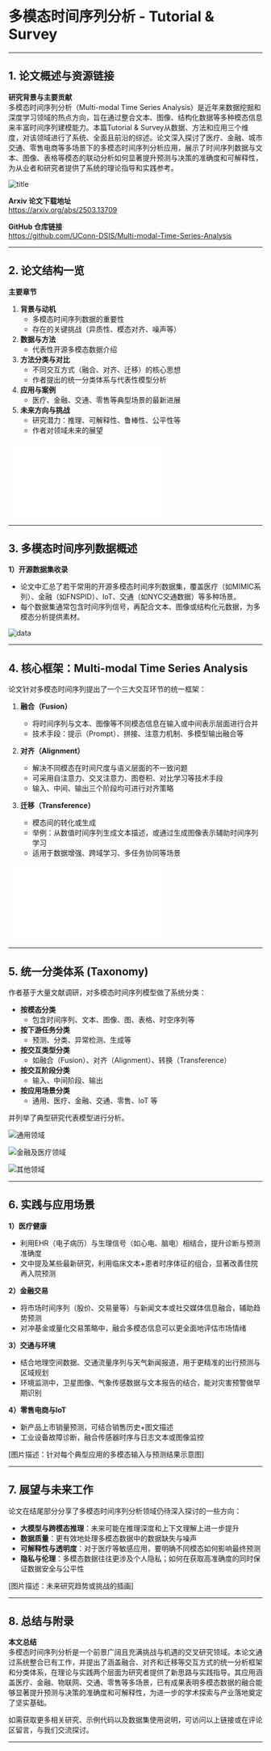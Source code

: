 # 多模态时间序列分析 - Tutorial & Survey

---

## 1. 论文概述与资源链接

**研究背景与主要贡献**  
多模态时间序列分析（Multi-modal Time Series Analysis）是近年来数据挖掘和深度学习领域的热点方向，旨在通过整合文本、图像、结构化数据等多种模态信息来丰富时间序列建模能力。本篇Tutorial & Survey从数据、方法和应用三个维度，对该领域进行了系统、全面且前沿的综述。论文深入探讨了医疗、金融、城市交通、零售电商等多场景下的多模态时间序列分析应用，展示了时间序列数据与文本、图像、表格等模态的联动分析如何显著提升预测与决策的准确度和可解释性，为从业者和研究者提供了系统的理论指导和实践参考。

![title](./images/title.png)

**Arxiv 论文下载地址**  
https://arxiv.org/abs/2503.13709

**GitHub 仓库链接**  
https://github.com/UConn-DSIS/Multi-modal-Time-Series-Analysis

---

## 2. 论文结构一览

**主要章节**  
1. **背景与动机**  
   - 多模态时间序列数据的重要性  
   - 存在的关键挑战（异质性、模态对齐、噪声等）  
2. **数据与方法**  
   - 代表性开源多模态数据介绍  
3. **方法分类与对比**  
   - 不同交互方式（融合、对齐、迁移）的核心思想  
   - 作者提出的统一分类体系与代表性模型分析  
4. **应用与案例**  
   - 医疗、金融、交通、零售等典型场景的最新进展  
5. **未来方向与挑战**  
   - 研究潜力：推理、可解释性、鲁棒性、公平性等  
   - 作者对领域未来的展望

![intro](./images/intro.pdf)

---

## 3. 多模态时间序列数据概述

**1）开源数据集收录**  
- 论文中汇总了若干常用的开源多模态时间序列数据集，覆盖医疗（如MIMIC系列）、金融（如FNSPID）、IoT、交通（如NYC交通数据）等多种场景。  
- 每个数据集通常包含时间序列信号，再配合文本、图像或结构化元数据，为多模态分析提供素材。

![data](./images/data.png)

---

## 4. 核心框架：Multi-modal Time Series Analysis

论文针对多模态时间序列提出了一个三大交互环节的统一框架：

1. **融合（Fusion）**  
   - 将时间序列与文本、图像等不同模态信息在输入或中间表示层面进行合并  
   - 技术手段：提示（Prompt）、拼接、注意力机制、多模型输出融合等

2. **对齐（Alignment）**  
   - 解决不同模态在时间尺度与语义层面的不一致问题  
   - 可采用自注意力、交叉注意力、图卷积、对比学习等技术手段  
   - 输入、中间、输出三个阶段均可进行对齐策略

3. **迁移（Transference）**  
   - 模态间的转化或生成  
   - 举例：从数值时间序列生成文本描述，或通过生成图像表示辅助时间序列学习  
   - 适用于数据增强、跨域学习、多任务协同等场景

![taxonomy](./images/taxonomy.pdf)

---

## 5. 统一分类体系 (Taxonomy)

作者基于大量文献调研，对多模态时间序列模型做了系统分类：

- **按模态分类**  
  - 包含时间序列、文本、图像、图、表格、时空序列等
- **按下游任务分类**  
  - 预测、分类、异常检测、生成等
- **按交互类型分类**  
  - 如融合（Fusion）、对齐（Alignment）、转换（Transference）
- **按交互阶段分类**  
  - 输入、中间阶段、输出
- **按应用场景分类**  
  - 通用、医疗、金融、交通、零售、IoT 等  

并列举了典型研究代表模型进行分析。

![通用领域](./images/taxonomy_general.png)

![金融及医疗领域](./images/taxonomy_fin&health.png)

![其他领域](./images/taxonomy_others.png)

---

## 6. 实践与应用场景

**1）医疗健康**  
- 利用EHR（电子病历）与生理信号（如心电、脑电）相结合，提升诊断与预测准确度  
- 文中提及某些最新研究，利用临床文本+患者时序体征的组合，显著改善住院再入院预测

**2）金融交易**  
- 将市场时间序列（股价、交易量等）与新闻文本或社交媒体信息融合，辅助趋势预测  
- 对冲基金或量化交易策略中，融合多模态信息可以更全面地评估市场情绪

**3）交通与环境**  
- 结合地理空间数据、交通流量序列与天气新闻报道，用于更精准的出行预测与区域规划  
- 环境监测中，卫星图像、气象传感数据与文本报告的结合，能对灾害预警做早期识别

**4）零售电商与IoT**  
- 新产品上市销量预测，可结合销售历史+图文描述  
- 工业设备故障诊断，融合传感器时序与日志文本或图像监控

[图片描述：针对每个典型应用的多模态输入与预测结果示意图]

---

## 7. 展望与未来工作

论文在结尾部分分享了多模态时间序列分析领域仍待深入探讨的一些方向：

- **大模型与跨模态推理**：未来可能在推理深度和上下文理解上进一步提升  
- **数据质量**：更有效地处理多模态数据中的数据缺失与噪声
- **可解释性与透明度**：对于医疗等敏感应用，要明确不同模态如何影响最终预测  
- **隐私与伦理**：多模态数据往往更涉及个人隐私；如何在获取高准确度的同时保证数据安全与公平性  


[图片描述：未来研究趋势或挑战的插画]

---

## 8. 总结与附录

**本文总结**  
多模态时间序列分析是一个前景广阔且充满挑战与机遇的交叉研究领域。本论文通过系统整合已有工作，并提出了涵盖融合、对齐和迁移等交互方式的统一分析框架和分类体系，在理论与实践两个层面为研究者提供了新思路与实践指导。其应用涵盖医疗、金融、物联网、交通、零售等多场景，已有成果表明多模态数据的融合能够显著提升预测与决策的准确度和可解释性，为进一步的学术探索与产业落地奠定了坚实基础。


如需获取更多相关研究、示例代码以及数据集使用说明，可访问以上链接或在评论区留言，与我们交流探讨。

---
